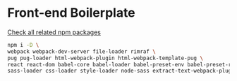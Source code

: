 # Front-end Boilerplate
[Check all related npm packages](https://www.npmjs.com/~smtnkc)

```bash
npm i -D \
webpack webpack-dev-server file-loader rimraf \
pug pug-loader html-webpack-plugin html-webpack-template-pug \
react react-dom babel-core babel-loader babel-preset-env babel-preset-react \
sass-loader css-loader style-loader node-sass extract-text-webpack-plugin
```